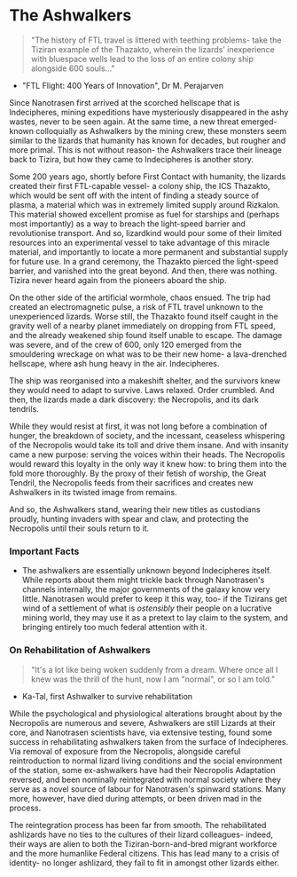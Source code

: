 # The Ashwalkers
> "The history of FTL travel is littered with teething problems- take the Tiziran example of the Thazakto, wherein the lizards' inexperience with bluespace wells lead to the loss of an entire colony ship alongside 600 souls..."
- "FTL Flight: 400 Years of Innovation", Dr M. Perajarven

Since Nanotrasen first arrived at the scorched hellscape that is Indecipheres, mining expeditions have mysteriously disappeared in the ashy wastes, never to be seen again. At the same time, a new threat emerged- known colloquially as Ashwalkers by the mining crew, these monsters seem similar to the lizards that humanity has known for decades, but rougher and more primal. This is not without reason- the Ashwalkers trace their lineage back to Tizira, but how they came to Indecipheres is another story.

Some 200 years ago, shortly before First Contact with humanity, the lizards created their first FTL-capable vessel- a colony ship, the ICS Thazakto, which would be sent off with the intent of finding a steady source of plasma, a material which was in extremely limited supply around Rizkalon. This material showed excellent promise as fuel for starships and (perhaps most importantly) as a way to breach the light-speed barrier and revolutionise transport. And so, lizardkind would pour some of their limited resources into an experimental vessel to take advantage of this miracle material, and importantly to locate a more permanent and substantial supply for future use. In a grand ceremony, the Thazakto pierced the light-speed barrier, and vanished into the great beyond. And then, there was nothing. Tizira never heard again from the pioneers aboard the ship.

On the other side of the artificial wormhole, chaos ensued. The trip had created an electromagnetic pulse, a risk of FTL travel unknown to the unexperienced lizards. Worse still, the Thazakto found itself caught in the gravity well of a nearby planet immediately on dropping from FTL speed, and the already weakened ship found itself unable to escape. The damage was severe, and of the crew of 600, only 120 emerged from the smouldering wreckage on what was to be their new home- a lava-drenched hellscape, where ash hung heavy in the air. Indecipheres.

The ship was reorganised into a makeshift shelter, and the survivors knew they would need to adapt to survive. Laws relaxed. Order crumbled. And then, the lizards made a dark discovery: the Necropolis, and its dark tendrils.

While they would resist at first, it was not long before a combination of hunger, the breakdown of society, and the incessant, ceaseless whispering of the Necropolis would take its toll and drive them insane. And with insanity came a new purpose: serving the voices within their heads. The Necropolis would reward this loyalty in the only way it knew how: to bring them into the fold more thoroughly. By the proxy of their fetish of worship, the Great Tendril, the Necropolis feeds from their sacrifices and creates new Ashwalkers in its twisted image from remains.

And so, the Ashwalkers stand, wearing their new titles as custodians proudly, hunting invaders with spear and claw, and protecting the Necropolis until their souls return to it.

### Important Facts
* The ashwalkers are essentially unknown beyond Indecipheres itself. While reports about them might trickle back through Nanotrasen's channels internally, the major governments of the galaxy know very little. Nanotrasen would prefer to keep it this way, too- if the Tizirans get wind of a settlement of what is *ostensibly* their people on a lucrative mining world, they may use it as a pretext to lay claim to the system, and bringing entirely too much federal attention with it.

### On Rehabilitation of Ashwalkers
> "It's a lot like being woken suddenly from a dream. Where once all I knew was the thrill of the hunt, now I am "normal", or so I am told."
- Ka-Tal, first Ashwalker to survive rehabilitation

While the psychological and physiological alterations brought about by the Necropolis are numerous and severe, Ashwalkers are still Lizards at their core, and Nanotrasen scientists have, via extensive testing, found some success in rehabilitating ashwalkers taken from the surface of Indecipheres. Via removal of exposure from the Necropolis, alongside careful reintroduction to normal lizard living conditions and the social environment of the station, some ex-ashwalkers have had their Necropolis Adaptation reversed, and been nominally reintegrated with normal society where they serve as a novel source of labour for Nanotrasen's spinward stations. Many more, however, have died during attempts, or been driven mad in the process.

The reintegration process has been far from smooth. The rehabilitated ashlizards have no ties to the cultures of their lizard colleagues- indeed, their ways are alien to both the Tiziran-born-and-bred migrant workforce and the more humanlike Federal citizens. This has lead many to a crisis of identity- no longer ashlizard, they fail to fit in amongst other lizards either.
